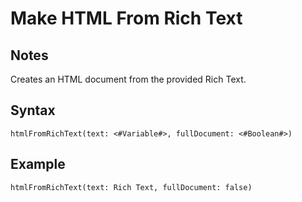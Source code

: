 # Make HTML From Rich Text

## Notes
Creates an HTML document from the provided Rich Text.

## Syntax

```
htmlFromRichText(text: <#Variable#>, fullDocument: <#Boolean#>)
```

## Example
```
htmlFromRichText(text: Rich Text, fullDocument: false)
```